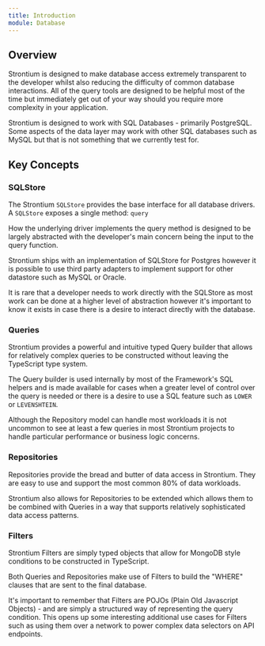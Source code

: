 ```yaml
---
title: Introduction
module: Database
---
```


## Overview

Strontium is designed to make database access extremely transparent to the developer whilst also reducing the difficulty
of common database interactions. All of the query tools are designed to be helpful most of the time but immediately get
out of your way should you require more complexity in your application.

Strontium is designed to work with SQL Databases - primarily PostgreSQL.<br />
Some aspects of the data layer may work with other SQL databases such as MySQL but that is not something that we currently test for.

## Key Concepts

### SQLStore

The Strontium `SQLStore` provides the base interface for all database drivers. A `SQLStore` exposes a single method: `query`

How the underlying driver implements the query method is designed to be largely abstracted with the developer's main concern
being the input to the query function.

Strontium ships with an implementation of SQLStore for Postgres however it is possible to use third party adapters to implement
support for other datastore such as MySQL or Oracle.

It is rare that a developer needs to work directly with the SQLStore as most work can be done at a higher level of abstraction
however it's important to know it exists in case there is a desire to interact directly with the database.

### Queries

Strontium provides a powerful and intuitive typed Query builder that allows for relatively complex queries to be constructed
without leaving the TypeScript type system.  

The Query builder is used internally by most of the Framework's SQL helpers and is made available for cases when a greater level
of control over the query is needed or there is a desire to use a SQL feature such as `LOWER` or `LEVENSHTEIN`.

Although the Repository model can handle most workloads it is not uncommon to see at least a few queries in most Strontium projects
to handle particular performance or business logic concerns.  

### Repositories

Repositories provide the bread and butter of data access in Strontium. They are easy to use and support the most common 80% of data workloads.

Strontium also allows for Repositories to be extended which allows them to be combined with Queries in a way that supports
relatively sophisticated data access patterns.

### Filters

Strontium Filters are simply typed objects that allow for MongoDB style conditions to be constructed in TypeScript. 

Both Queries and Repositories make use of Filters to build the "WHERE" clauses that are sent to the final database.

It's important to remember that Filters are POJOs (Plain Old Javascript Objects) - and are simply a structured way of representing
the query condition. This opens up some interesting additional use cases for Filters such as using them over a network to power
complex data selectors on API endpoints. 
